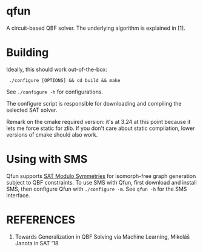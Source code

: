 # qfun

A circuit-based QBF solver. The underlying algorithm is explained in [1].

# Building
Ideally, this should work out-of-the-box:

     ./configure [OPTIONS] && cd build && make

See `./configure -h` for configurations.

The configure script is responsible for downloading and compiling the selected SAT solver.

Remark on the cmake required version: it's at 3.24 at this point because it
lets me force static for zlib. If you don't care about static compilation,
lower versions of cmake should also work.

# Using with SMS

Qfun supports [SAT Modulo Symmetries](https://sat-modulo-symmetries.readthedocs.io) for isomorph-free graph generation subject to QBF constraints.
To use SMS with Qfun, first download and install SMS, then configure  Qfun with `./configure -m`.
See `qfun -h` for the SMS interface.


#  REFERENCES

1. Towards Generalization in QBF Solving via Machine Learning, Mikoláš Janota in SAT '18
